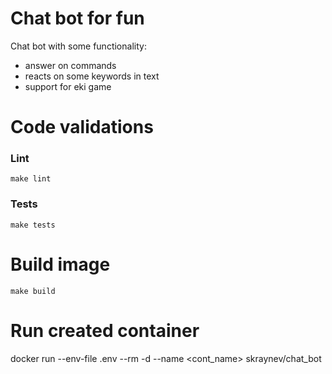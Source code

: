 # Chat bot for fun

Chat bot with some functionality:

- answer on commands
- reacts on some keywords in text
- support for eki game

# Code validations
### Lint
`make lint`

### Tests
`make tests`

# Build image
`make build`

# Run created container
docker run --env-file .env --rm -d --name <cont_name> skraynev/chat_bot 